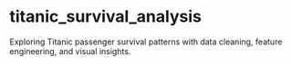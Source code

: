 # titanic_survival_analysis
 Exploring Titanic passenger survival patterns with data cleaning, feature engineering, and visual insights.
